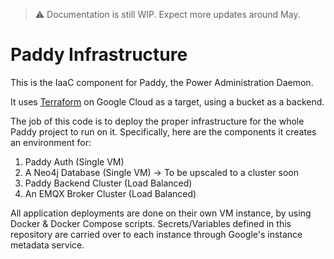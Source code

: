 > ⚠️ Documentation is still WIP. Expect more updates around May.

# Paddy Infrastructure

This is the IaaC component for Paddy, the Power Administration Daemon.

It uses [Terraform](https://www.terraform.io/) on Google Cloud as a target, using a bucket as a backend.

The job of this code is to deploy the proper infrastructure for the whole Paddy project to run on it. Specifically, here are the components it creates an environment for:

1. Paddy Auth (Single VM)
2. A Neo4j Database (Single VM) -> To be upscaled to a cluster soon
3. Paddy Backend Cluster (Load Balanced)
4. An EMQX Broker Cluster (Load Balanced)

All application deployments are done on their own VM instance, by using Docker & Docker Compose scripts. Secrets/Variables defined in this repository are carried over to each instance through Google's instance metadata service.